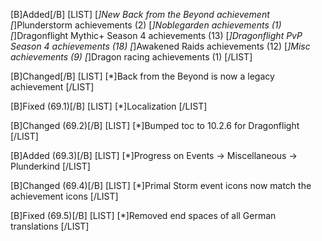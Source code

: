 [B]Added[/B]
[LIST]
[*]New Back from the Beyond achievement
[*]Plunderstorm achievements (2)
[*]Noblegarden achievements (1)
[*]Dragonflight Mythic+ Season 4 achievements (13)
[*]Dragonflight PvP Season 4 achievements (18)
[*]Awakened Raids achievements (12)
[*]Misc achievements (9)
[*]Dragon racing achievements (1)
[/LIST]

[B]Changed[/B]
[LIST]
[*]Back from the Beyond is now a legacy achievement
[/LIST]

[B]Fixed (69.1)[/B]
[LIST]
[*]Localization
[/LIST]

[B]Changed (69.2)[/B]
[LIST]
[*]Bumped toc to 10.2.6 for Dragonflight
[/LIST]

[B]Added (69.3)[/B]
[LIST]
[*]Progress on Events -> Miscellaneous -> Plunderkind
[/LIST]

[B]Changed (69.4)[/B]
[LIST]
[*]Primal Storm event icons now match the achievement icons
[/LIST]

[B]Fixed (69.5)[/B]
[LIST]
[*]Removed end spaces of all German translations
[/LIST]